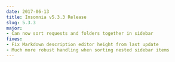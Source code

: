 ```yaml
---
date: 2017-06-13
title: Insomnia v5.3.3 Release
slug: 5.3.3
major:
- Can now sort requests and folders together in sidebar
fixes:
- Fix Markdown description editor height from last update
- Much more robust handling when sorting nested sidebar items
---
```

